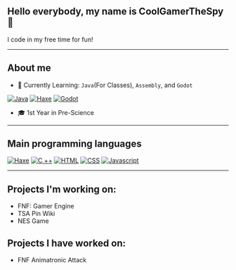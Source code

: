 ## Hello everybody, my name is CoolGamerTheSpy👋

I code in my free time for fun!

---------------------------------------

## About me
- 🌱 Currently Learning: `Java`(For Classes), `Assembly`, and `Godot`

[![Java](https://skillicons.dev/icons?i=java)](https://skillicons.dev)
[![Haxe](https://skillicons.dev/icons?i=htmx)](https://skillicons.dev)
[![Godot](https://skillicons.dev/icons?i=godot)](https://skillicons.dev)
- 🎓 1st Year in Pre-Science
  
---------------------------------------

## Main programming languages
  [![Haxe](https://skillicons.dev/icons?i=haxeflixel)](https://skillicons.dev)
  [![C ++](https://skillicons.dev/icons?i=cpp)](https://skillicons.dev)
  [![HTML](https://skillicons.dev/icons?i=html)](https://skillicons.dev)
  [![CSS](https://skillicons.dev/icons?i=css)](https://skillicons.dev)
  [![Javascript](https://skillicons.dev/icons?i=javascript)](https://skillicons.dev)
  
---------------------------------------

## Projects I'm working on:
- FNF: Gamer Engine
- TSA Pin Wiki
- NES Game

## Projects I have worked on:
- FNF Animatronic Attack
